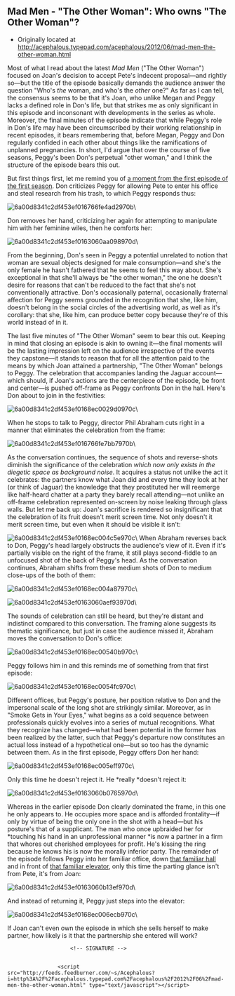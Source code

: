 ## Mad Men - "The Other Woman": Who owns "The Other Woman"?

 * Originally located at http://acephalous.typepad.com/acephalous/2012/06/mad-men-the-other-woman.html

Most of what I read about the latest *Mad Men* ("The Other Woman") focused on Joan's decision to accept Pete's indecent proposal—and rightly so—but the title of the episode basically demands the audience answer the question "Who's *the* woman, and who's the *other* one?" As far as I can tell, the consensus seems to be that it's Joan, who unlike Megan and Peggy lacks a defined role in Don's life, but that strikes me as only significant in this episode and inconsonant with developments in the series as whole. Moreover, the final minutes of the episode indicate that while Peggy's role in Don's life may have been circumscribed by their working relationship in recent episodes, it bears remembering that, before Megan, Peggy and Don regularly confided in each other about things like the ramifications of unplanned pregnancies. In short, I'd argue that over the course of five seasons, Peggy's been Don's perpetual "other woman," and I think the structure of the episode bears this out.

But first things first, let me remind you of [a moment from the first episode of the first season](http://acephalous.typepad.com/acephalous/2010/09/mad-men-picking-up-the-wrong-suitcase.html). Don criticizes Peggy for allowing Pete to enter his office and steal research from his trash, to which Peggy responds thus:

![6a00d8341c2df453ef016766fe4ad2970b](images/tv/mad-men-the-other-woman/6a00d8341c2df453ef016766fe4ad2970b.jpg)\ 

Don removes her hand, criticizing her again for attempting to manipulate him with her feminine wiles, then he comforts her:

![6a00d8341c2df453ef0163060aa098970d](images/tv/mad-men-the-other-woman/6a00d8341c2df453ef0163060aa098970d.jpg)\ 

From the beginning, Don's seen in Peggy a potential unrelated to notion that woman are sexual objects designed for male consumption—and she's the only female he hasn't fathered that he seems to feel this way about. She's exceptional in that she'll always be "the other woman," the one he doesn't desire for reasons that can't be reduced to the fact that she's not conventionally attractive. Don's occasionally paternal, occasionally fraternal affection for Peggy seems grounded in the recognition that she, like him, doesn't belong in the social circles of the advertising world, as well as it's corollary: that she, like him, can produce better copy because they're of this world instead of in it.

The last five minutes of "The Other Woman" seem to bear this out. Keeping in mind that closing an episode is akin to owning it—the final moments will be the lasting impression left on the audience irrespective of the events they capstone—it stands to reason that for all the attention paid to the means by which Joan attained a partnership, "The Other Woman" belongs to Peggy. The celebration that accompanies landing the Jaguar account—which should, if Joan's actions are the centerpiece of the episode, be front and center—is pushed off-frame as Peggy confronts Don in the hall. Here's Don about to join in the festivities:


![6a00d8341c2df453ef0168ec0029d0970c](images/tv/mad-men-the-other-woman/6a00d8341c2df453ef0168ec0029d0970c.png)\ 


When he stops to talk to Peggy, director Phil Abraham cuts right in a manner that eliminates the celebration from the frame:


![6a00d8341c2df453ef016766fe7bb7970b](images/tv/mad-men-the-other-woman/6a00d8341c2df453ef016766fe7bb7970b.png)\ 


As the conversation continues, the sequence of shots and reverse-shots diminish the significance of the celebration *which now only exists in the diegetic space as background noise*. It acquires a status not unlike the act it celebrates: the partners know what Joan did and every time they look at her (or think of Jaguar) the knowledge that they prostituted her will reemerge like half-heard chatter at a party they barely recall attending—not unlike an off-frame celebration represented on-screen by noise leaking through glass walls.
But let me back up: Joan's sacrifice is rendered so insignificant that the celebration of its fruit doesn't merit screen time. Not only doesn't it merit screen time, but even when it should be visible it isn't:
<a class="asset-img-link" href="http://acephalous.typepad.com/.a/6a00d8341c2df453ef0163060af166970d-popup" onclick="window.open( this.href, '_blank', 'width=640,height=480,scrollbars=no,resizable=no,toolbar=no,directories=no,location=no,menubar=no,status=no,left=0,top=0' ); return false"> </a>

![6a00d8341c2df453ef0168ec004c5e970c](images/tv/mad-men-the-other-woman/6a00d8341c2df453ef0168ec004c5e970c.png)\ 
When Abraham reverses back to Don, Peggy's head largely obstructs the audience's view of it. Even if it's partially visible on the right of the frame, it still plays second-fiddle to an unfocused shot of the back of Peggy's head. As the conversation continues, Abraham shifts from these medium shots of Don to medium close-ups of the both of them:


![6a00d8341c2df453ef0168ec004a87970c](images/tv/mad-men-the-other-woman/6a00d8341c2df453ef0168ec004a87970c.png)\ 


![6a00d8341c2df453ef0163060aef93970d](images/tv/mad-men-the-other-woman/6a00d8341c2df453ef0163060aef93970d.png)\ 


The sounds of celebration can still be heard, but they're distant and indistinct compared to this conversation. The framing alone suggests its thematic significance, but just in case the audience missed it, Abraham moves the conversation to Don's office:


![6a00d8341c2df453ef0168ec00540b970c](images/tv/mad-men-the-other-woman/6a00d8341c2df453ef0168ec00540b970c.png)\ 


Peggy follows him in and this reminds me of something from that first episode:


![6a00d8341c2df453ef0168ec0054fc970c](images/tv/mad-men-the-other-woman/6a00d8341c2df453ef0168ec0054fc970c.png)\ 


Different offices, but Peggy's posture, her position relative to Don and the impersonal scale of the long shot are strikingly similar. Moreover, as in "Smoke Gets in Your Eyes," what begins as a cold sequence between professionals quickly evolves into a series of mutual recognitions. What they recognize has changed—what had been potential in the former has been realized by the latter, such that Peggy's departure now constitutes an actual loss instead of a hypothetical one—but so too has the dynamic between them. As in the first episode, Peggy offers Don her hand:


![6a00d8341c2df453ef0168ec005eff970c](images/tv/mad-men-the-other-woman/6a00d8341c2df453ef0168ec005eff970c.png)\ 


Only this time he doesn't reject it. He *really *doesn't reject it:


![6a00d8341c2df453ef0163060b0765970d](images/tv/mad-men-the-other-woman/6a00d8341c2df453ef0163060b0765970d.png)\ 


Whereas in the earlier episode Don clearly dominated the frame, in this one he only appears to. He occupies more space and is afforded frontality—if only by virtue of being the only one in the shot with a head—but his posture's that of a supplicant. The man who once upbraided her for *touching his hand in an unprofessional manner *is now a partner in a firm that whores out cherished employees for profit. He's kissing the ring because he knows his is now the morally inferior party.
The remainder of the episode follows Peggy into her familiar office, down [that familiar hall](http://acephalous.typepad.com/acephalous/2010/09/mad-men-picking-up-the-wrong-suitcase.html) and in front of [that familiar elevator](http://acephalous.typepad.com/acephalous/2012/03/the-ballad-of-peter-and-peggy-redux-in-a-little-kiss.html), only this time the parting glance isn't from Pete, it's from Joan:


![6a00d8341c2df453ef0163060b13ef970d](images/tv/mad-men-the-other-woman/6a00d8341c2df453ef0163060b13ef970d.png)\ 


And instead of returning it, Peggy just steps into the elevator:


![6a00d8341c2df453ef0168ec006ecb970c](images/tv/mad-men-the-other-woman/6a00d8341c2df453ef0168ec006ecb970c.png)\ 


If Joan can't even own the episode in which she sells herself to make partner, how likely is it that the partnership she entered will work?




                        <!-- SIGNATURE -->


					<script src="http://feeds.feedburner.com/~s/Acephalous?i=http%3A%2F%2Facephalous.typepad.com%2Facephalous%2F2012%2F06%2Fmad-men-the-other-woman.html" type="text/javascript"></script>
